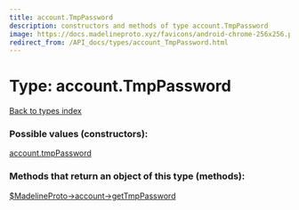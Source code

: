 ```yaml
---
title: account.TmpPassword
description: constructors and methods of type account.TmpPassword
image: https://docs.madelineproto.xyz/favicons/android-chrome-256x256.png
redirect_from: /API_docs/types/account_TmpPassword.html
---
```

# Type: account.TmpPassword  
[Back to types index](index.md)



### Possible values (constructors):

[account.tmpPassword](../constructors/account.tmpPassword.md)  



### Methods that return an object of this type (methods):

[$MadelineProto->account->getTmpPassword](../methods/account.getTmpPassword.md)  



